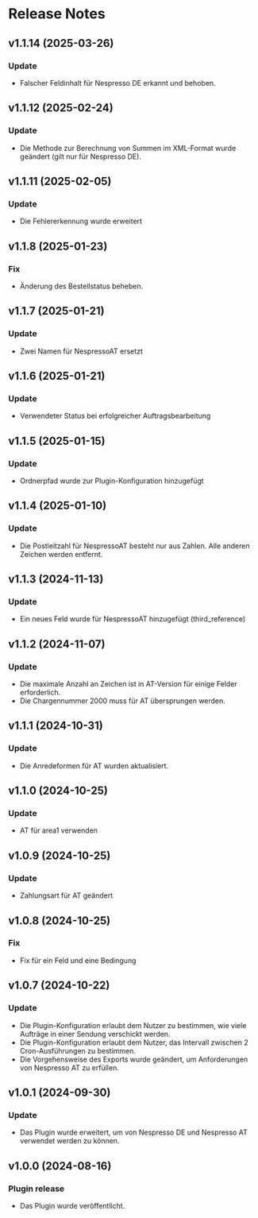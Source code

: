 # Release Notes

## v1.1.14 (2025-03-26)

### Update
- Falscher Feldinhalt für Nespresso DE erkannt und behoben.

## v1.1.12 (2025-02-24)

### Update
- Die Methode zur Berechnung von Summen im XML-Format wurde geändert (gilt nur für Nespresso DE).

## v1.1.11 (2025-02-05)

### Update
- Die Fehlererkennung wurde erweitert

## v1.1.8 (2025-01-23)

### Fix
- Änderung des Bestellstatus beheben.

## v1.1.7 (2025-01-21)

### Update
- Zwei Namen für NespressoAT ersetzt

## v1.1.6 (2025-01-21)

### Update
- Verwendeter Status bei erfolgreicher Auftragsbearbeitung

## v1.1.5 (2025-01-15)

### Update
- Ordnerpfad wurde zur Plugin-Konfiguration hinzugefügt

## v1.1.4 (2025-01-10)

### Update
- Die Postleitzahl für NespressoAT besteht nur aus Zahlen. Alle anderen Zeichen werden entfernt.

## v1.1.3 (2024-11-13)

### Update
- Ein neues Feld wurde für NespressoAT hinzugefügt (third_reference)
  
## v1.1.2 (2024-11-07)

### Update
- Die maximale Anzahl an Zeichen ist in AT-Version für einige Felder erforderlich.
- Die Chargennummer 2000 muss für AT übersprungen werden.

## v1.1.1 (2024-10-31)

### Update
- Die Anredeformen für AT wurden aktualisiert.

## v1.1.0 (2024-10-25)

### Update
- AT für area1 verwenden

## v1.0.9 (2024-10-25)

### Update
- Zahlungsart für AT geändert

## v1.0.8 (2024-10-25)

### Fix
- Fix für ein Feld und eine Bedingung

## v1.0.7 (2024-10-22)

### Update
- Die Plugin-Konfiguration erlaubt dem Nutzer zu bestimmen, wie viele Aufträge in einer Sendung verschickt werden.
- Die Plugin-Konfiguration erlaubt dem Nutzer, das Intervall zwischen 2 Cron-Ausführungen zu bestimmen.
- Die Vorgehensweise des Exports wurde geändert, um Anforderungen von Nespresso AT zu erfüllen.

## v1.0.1 (2024-09-30)

### Update
- Das Plugin wurde erweitert, um von Nespresso DE und Nespresso AT verwendet werden zu können.

## v1.0.0 (2024-08-16)

### Plugin release
- Das Plugin wurde veröffentlicht.

